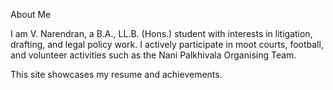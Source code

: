 About Me

I am V. Narendran, a B.A., LL.B. (Hons.) student with interests in litigation, drafting, and legal policy work. 
I actively participate in moot courts, football, and volunteer activities such as the Nani Palkhivala Organising Team.

This site showcases my resume and achievements.
